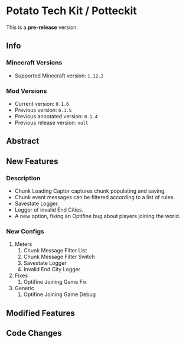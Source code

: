 # Potato Tech Kit / Potteckit

This is a **pre-release** version.

## Info

### Minecraft Versions

- Supported Minecraft version: `1.12.2`

### Mod Versions

- Current version: `0.1.6`
- Previous version: `0.1.5`
- Previous annotated version: `0.1.4`
- Previous release version: `null`

## Abstract

## New Features

### Description

- Chunk Loading Captor captures chunk populating and saving.
- Chunk event messages can be filtered according to a list of rules.
- Savestate Logger.
- Logger of invalid End Cities.
- A new option, fixing an Optifine bug about players joining the world.

### New Configs

1. Meters
   1. Chunk Message Filter List
   2. Chunk Message Filter Switch
   3. Savestate Logger
   4. Invalid End City Logger
2. Fixes
   1. Optifine Joining Game Fix
3. Generic
   1. Optifine Joining Game Debug

## Modified Features

## Code Changes
